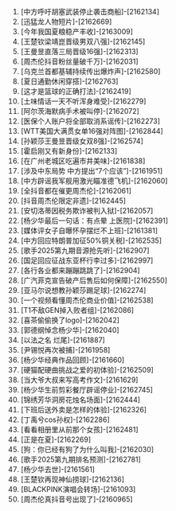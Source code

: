 
1. [中方呼吁胡塞武装停止袭击商船]-[2162134]
1. [迅猛龙人物短片]-[2162669]
1. [今年我国夏粮稳产丰收]-[2163009]
1. [王楚钦梁靖崑晋级男双八强]-[2162145]
1. [王曼昱直落三局晋级16强]-[2162313]
1. [周杰伦抖音粉丝量破千万]-[2162031]
1. [乌克兰首都基辅持续传出爆炸声]-[2162580]
1. [夏日通勤休闲穿搭]-[2162763]
1. [这才是篮球的正确打法]-[2162419]
1. [土味情话一天不听浑身难受]-[2162279]
1. [阿尔茨海默病手术被叫停]-[2162072]
1. [医保个人账户将全部取消系谣传]-[2162273]
1. [WTT美国大满贯女单16强对阵图]-[2162844]
1. [孙颖莎王曼昱晋级女双8强]-[2162574]
1. [霍启刚又有新身份]-[2162133]
1. [在广州老城区吃遍市井美味]-[2161838]
1. [涉及中东局势 中方提出“7个应该”]-[2161951]
1. [中方辟谣我军舰用激光瞄准德飞机]-[2162060]
1. [全抖音都在催更周杰伦]-[2162061]
1. [抖音周杰伦限定非遗]-[2162445]
1. [安切洛蒂因税务欺诈被判入狱]-[2162057]
1. [杨少华最后一句话：有点晕 上医院]-[2162391]
1. [媒体评女子自曝怀孕摆烂不上班]-[2161381]
1. [中方回应特朗普加征50%铜关税]-[2162535]
1. [歌手2025第九期音源抢先听]-[2162907]
1. [国足回应征战东亚杯行李过多]-[2162997]
1. [各行各业都来蹦蹦跳跳了]-[2162904]
1. [广汽菲克宣告破产后售后如何保障]-[2162550]
1. [亚马尔说想教孙颖莎踢足球]-[2162274]
1. [一个视频看懂周杰伦商业价值]-[2162538]
1. [T1不敌GEN掉入败者组]-[2162086]
1. [喜茶偷偷换了logo]-[2162042]
1. [郭德纲悼念杨少华]-[2162040]
1. [以法之名 烂尾]-[2161887]
1. [尹锡悦再次被捕]-[2161958]
1. [杨少华经典作品回顾]-[2161660]
1. [硬猫配硬曲挑战之爱的初体验]-[2162509]
1. [当大爷大叔来写高考作文]-[2161629]
1. [杨少华生前剪彩餐厅辟谣停业]-[2162745]
1. [锦绣芳华洞房花烛名场面]-[2162444]
1. [下班后送外卖是怎样的体验]-[2162326]
1. [丁禹兮cos孙权]-[2162286]
1. [看看相册里从前那个女孩]-[2162481]
1. [正是在夏]-[2162269]
1. [狗：你已经有狗了为什么叫我]-[2162030]
1. [歌手2025第九期排名预测]-[2162781]
1. [杨少华去世]-[2161561]
1. [王楚钦再现神仙捞球]-[2162136]
1. [BLACKPINK演唱会转场]-[2161093]
1. [周杰伦真抖音号出现了]-[2160965]
